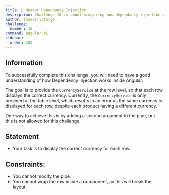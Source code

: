 ```yaml
---
title: 🔴 Master Dependancy Injection
description: Challenge 16 is about masjering how dependancy injection works
author: thomas-laforge
challenge:
  number: 16
command: angular-di
sidebar:
  order: 203
---
```


## Information

To successfully complete this challenge, you will need to have a good understanding of how Dependency Injection works inside Angular.

The goal is to provide the `CurrencyService` at the row level, so that each row displays the correct currency. Currently, the `CurrencyService` is only provided at the table level, which results in an error as the same currency is displayed for each row, despite each product having a different currency.

One way to achieve this is by adding a second argument to the pipe, but this is not allowed for this challenge.

## Statement

- Your task is to display the correct currency for each row.

## Constraints:

- You cannot modify the pipe.
- You cannot wrap the row inside a component, as this will break the layout.
